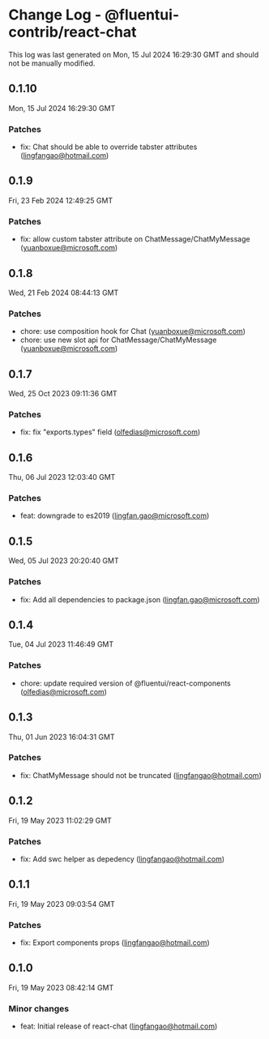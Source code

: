 # Change Log - @fluentui-contrib/react-chat

This log was last generated on Mon, 15 Jul 2024 16:29:30 GMT and should not be manually modified.

<!-- Start content -->

## 0.1.10

Mon, 15 Jul 2024 16:29:30 GMT

### Patches

- fix: Chat should be able to override tabster attributes (lingfangao@hotmail.com)

## 0.1.9

Fri, 23 Feb 2024 12:49:25 GMT

### Patches

- fix: allow custom tabster attribute on ChatMessage/ChatMyMessage (yuanboxue@microsoft.com)

## 0.1.8

Wed, 21 Feb 2024 08:44:13 GMT

### Patches

- chore: use composition hook for Chat (yuanboxue@microsoft.com)
- chore: use new slot api for ChatMessage/ChatMyMessage (yuanboxue@microsoft.com)

## 0.1.7

Wed, 25 Oct 2023 09:11:36 GMT

### Patches

- fix: fix "exports.types" field (olfedias@microsoft.com)

## 0.1.6

Thu, 06 Jul 2023 12:03:40 GMT

### Patches

- feat: downgrade to es2019 (lingfan.gao@microsoft.com)

## 0.1.5

Wed, 05 Jul 2023 20:20:40 GMT

### Patches

- fix: Add all dependencies to package.json (lingfan.gao@microsoft.com)

## 0.1.4

Tue, 04 Jul 2023 11:46:49 GMT

### Patches

- chore: update required version of @fluentui/react-components (olfedias@microsoft.com)

## 0.1.3

Thu, 01 Jun 2023 16:04:31 GMT

### Patches

- fix: ChatMyMessage should not be truncated (lingfangao@hotmail.com)

## 0.1.2

Fri, 19 May 2023 11:02:29 GMT

### Patches

- fix: Add swc helper as depedency (lingfangao@hotmail.com)

## 0.1.1

Fri, 19 May 2023 09:03:54 GMT

### Patches

- fix: Export components props (lingfangao@hotmail.com)

## 0.1.0

Fri, 19 May 2023 08:42:14 GMT

### Minor changes

- feat: Initial release of react-chat (lingfangao@hotmail.com)
